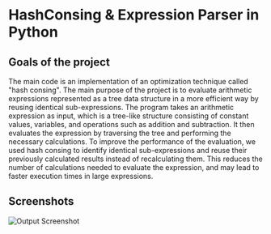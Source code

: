 
# HashConsing & Expression Parser in Python


## Goals of the project
The main code is an implementation of an optimization technique called "hash consing". The main purpose of the project is to evaluate arithmetic expressions represented as a tree data structure in a more efficient way by reusing identical sub-expressions.
The program takes an arithmetic expression as input, which is a tree-like structure consisting of constant values, variables, and operations such as addition and subtraction. It then evaluates the expression by traversing the tree and performing the necessary calculations. To improve the performance of the evaluation, we used hash consing to identify identical sub-expressions and reuse their previously calculated results instead of recalculating them. This reduces the number of calculations needed to evaluate the expression, and may lead to faster execution times in large expressions.



## Screenshots
![Output Screenshot](https://github.com/shahrambashokian/HashConsing/blob/main/images/Screenshot1.png?raw=true)


